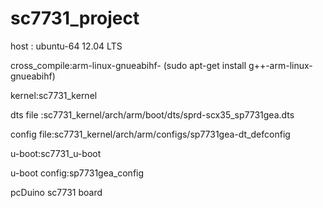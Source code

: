 sc7731_project
==============

host : ubuntu-64 12.04 LTS

cross_compile:arm-linux-gnueabihf-  (sudo apt-get install g++-arm-linux-gnueabihf)

kernel:sc7731_kernel

dts file   :sc7731_kernel/arch/arm/boot/dts/sprd-scx35_sp7731gea.dts

config file:sc7731_kernel/arch/arm/configs/sp7731gea-dt_defconfig

u-boot:sc7731_u-boot

u-boot config:sp7731gea_config


pcDuino sc7731 board
